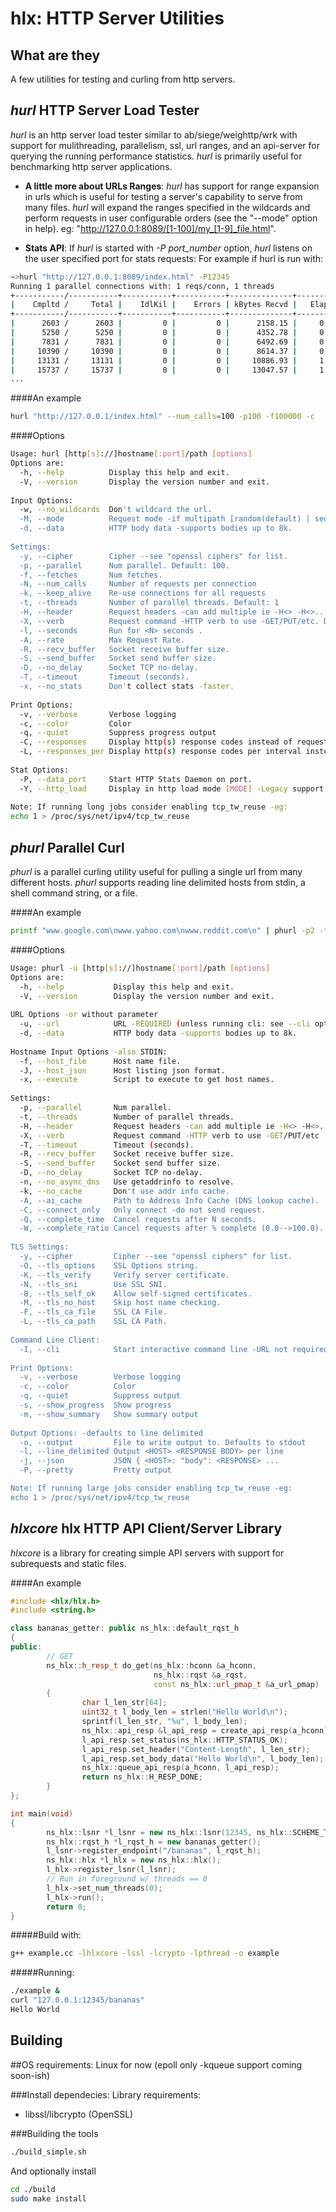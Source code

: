   hlx: HTTP Server Utilities
=========

## What are they
A few utilities for testing and curling from http servers.

## *hurl* HTTP Server Load Tester
*hurl* is an http server load tester similar to ab/siege/weighttp/wrk with support for mulithreading, parallelism, ssl, url ranges, and an api-server for querying the running performance statistics.  *hurl* is primarily useful for benchmarking http server applications.

* **A little more about URLs Ranges**:
*hurl* has support for range expansion in urls which is useful for testing a server's capability to serve from many files. *hurl* will expand the ranges specified in the wildcards and perform requests in user configurable orders (see the "--mode" option in help).
eg: "http://127.0.0.1:8089/[1-100]/my_[1-9]_file.html".

* **Stats API**:
If  *hurl* is started with *-P port_number* option,  *hurl* listens on the user specified port for stats requests:
For example if hurl is run with:
```bash
~>hurl "http://127.0.0.1:8089/index.html" -P12345
Running 1 parallel connections with: 1 reqs/conn, 1 threads
+-----------/-----------+-----------+-----------+--------------+-----------+-------------+-----------+
|    Cmpltd /     Total |    IdlKil |    Errors | kBytes Recvd |   Elapsed |       Req/s |      MB/s |
+-----------/-----------+-----------+-----------+--------------+-----------+-------------+-----------+
|      2603 /      2603 |         0 |         0 |      2158.15 |     0.20s |       0.00s |     0.00s |
|      5250 /      5250 |         0 |         0 |      4352.78 |     0.40s |   13235.00s |    10.72s |
|      7831 /      7831 |         0 |         0 |      6492.69 |     0.60s |   12905.00s |    10.45s |
|     10390 /     10390 |         0 |         0 |      8614.37 |     0.80s |   12795.00s |    10.36s |
|     13131 /     13131 |         0 |         0 |     10886.93 |     1.00s |   13705.00s |    11.10s |
|     15737 /     15737 |         0 |         0 |     13047.57 |     1.20s |   13030.00s |    10.55s |
...
```

####An example
```bash
hurl "http://127.0.0.1/index.html" --num_calls=100 -p100 -f100000 -c
```

####Options
```bash
Usage: hurl [http[s]://]hostname[:port]/path [options]
Options are:
  -h, --help          Display this help and exit.
  -V, --version       Display the version number and exit.
  
Input Options:
  -w, --no_wildcards  Don't wildcard the url.
  -M, --mode          Request mode -if multipath [random(default) | sequential].
  -d, --data          HTTP body data -supports bodies up to 8k.
  
Settings:
  -y, --cipher        Cipher --see "openssl ciphers" for list.
  -p, --parallel      Num parallel. Default: 100.
  -f, --fetches       Num fetches.
  -N, --num_calls     Number of requests per connection
  -k, --keep_alive    Re-use connections for all requests
  -t, --threads       Number of parallel threads. Default: 1
  -H, --header        Request headers -can add multiple ie -H<> -H<>...
  -X, --verb          Request command -HTTP verb to use -GET/PUT/etc. Default GET
  -l, --seconds       Run for <N> seconds .
  -A, --rate          Max Request Rate.
  -R, --recv_buffer   Socket receive buffer size.
  -S, --send_buffer   Socket send buffer size.
  -D, --no_delay      Socket TCP no-delay.
  -T, --timeout       Timeout (seconds).
  -x, --no_stats      Don't collect stats -faster.
  
Print Options:
  -v, --verbose       Verbose logging
  -c, --color         Color
  -q, --quiet         Suppress progress output
  -C, --responses     Display http(s) response codes instead of request statistics
  -L, --responses_per Display http(s) response codes per interval instead of request statistics
  
Stat Options:
  -P, --data_port     Start HTTP Stats Daemon on port.
  -Y, --http_load     Display in http load mode [MODE] -Legacy support
  
Note: If running long jobs consider enabling tcp_tw_reuse -eg:
echo 1 > /proc/sys/net/ipv4/tcp_tw_reuse
```

## *phurl* Parallel Curl
*phurl* is a parallel curling utility useful for pulling a single url from many different hosts. *phurl* supports reading line delimited hosts from stdin, a shell command string, or a file.

####An example
```bash
printf "www.google.com\nwww.yahoo.com\nwww.reddit.com\n" | phurl -p2 -t3 -u"https://bloop.com/" -s -c -T5
```

####Options
```bash
Usage: phurl -u [http[s]://]hostname[:port]/path [options]
Options are:
  -h, --help           Display this help and exit.
  -V, --version        Display the version number and exit.
  
URL Options -or without parameter
  -u, --url            URL -REQUIRED (unless running cli: see --cli option).
  -d, --data           HTTP body data -supports bodies up to 8k.
  
Hostname Input Options -also STDIN:
  -f, --host_file      Host name file.
  -J, --host_json      Host listing json format.
  -x, --execute        Script to execute to get host names.
  
Settings:
  -p, --parallel       Num parallel.
  -t, --threads        Number of parallel threads.
  -H, --header         Request headers -can add multiple ie -H<> -H<>...
  -X, --verb           Request command -HTTP verb to use -GET/PUT/etc
  -T, --timeout        Timeout (seconds).
  -R, --recv_buffer    Socket receive buffer size.
  -S, --send_buffer    Socket send buffer size.
  -D, --no_delay       Socket TCP no-delay.
  -n, --no_async_dns   Use getaddrinfo to resolve.
  -k, --no_cache       Don't use addr info cache.
  -A, --ai_cache       Path to Address Info Cache (DNS lookup cache).
  -C, --connect_only   Only connect -do not send request.
  -Q, --complete_time  Cancel requests after N seconds.
  -W, --complete_ratio Cancel requests after % complete (0.0-->100.0).
  
TLS Settings:
  -y, --cipher         Cipher --see "openssl ciphers" for list.
  -O, --tls_options    SSL Options string.
  -K, --tls_verify     Verify server certificate.
  -N, --tls_sni        Use SSL SNI.
  -B, --tls_self_ok    Allow self-signed certificates.
  -M, --tls_no_host    Skip host name checking.
  -F, --tls_ca_file    SSL CA File.
  -L, --tls_ca_path    SSL CA Path.
  
Command Line Client:
  -I, --cli            Start interactive command line -URL not required.
  
Print Options:
  -v, --verbose        Verbose logging
  -c, --color          Color
  -q, --quiet          Suppress output
  -s, --show_progress  Show progress
  -m, --show_summary   Show summary output
  
Output Options: -defaults to line delimited
  -o, --output         File to write output to. Defaults to stdout
  -l, --line_delimited Output <HOST> <RESPONSE BODY> per line
  -j, --json           JSON { <HOST>: "body": <RESPONSE> ...
  -P, --pretty         Pretty output

Note: If running large jobs consider enabling tcp_tw_reuse -eg:
echo 1 > /proc/sys/net/ipv4/tcp_tw_reuse
```

## *hlxcore* hlx HTTP API Client/Server Library
*hlxcore* is a library for creating simple API servers with support for subrequests and static files.

####An example
```cpp
#include <hlx/hlx.h>
#include <string.h>

class bananas_getter: public ns_hlx::default_rqst_h
{
public:
        // GET
        ns_hlx::h_resp_t do_get(ns_hlx::hconn &a_hconn,
                                ns_hlx::rqst &a_rqst,
                                const ns_hlx::url_pmap_t &a_url_pmap)
        {
                char l_len_str[64];
                uint32_t l_body_len = strlen("Hello World\n");
                sprintf(l_len_str, "%u", l_body_len);
                ns_hlx::api_resp &l_api_resp = create_api_resp(a_hconn);
                l_api_resp.set_status(ns_hlx::HTTP_STATUS_OK);
                l_api_resp.set_header("Content-Length", l_len_str);
                l_api_resp.set_body_data("Hello World\n", l_body_len);
                ns_hlx::queue_api_resp(a_hconn, l_api_resp);
                return ns_hlx::H_RESP_DONE;
        }
};

int main(void)
{
        ns_hlx::lsnr *l_lsnr = new ns_hlx::lsnr(12345, ns_hlx::SCHEME_TCP);
        ns_hlx::rqst_h *l_rqst_h = new bananas_getter();
        l_lsnr->register_endpoint("/bananas", l_rqst_h);
        ns_hlx::hlx *l_hlx = new ns_hlx::hlx();
        l_hlx->register_lsnr(l_lsnr);
        // Run in foreground w/ threads == 0
        l_hlx->set_num_threads(0);
        l_hlx->run();
        return 0;
}
```
#####Build with:
```bash
g++ example.cc -lhlxcore -lssl -lcrypto -lpthread -o example
```
#####Running:
```bash
./example &
curl "127.0.0.1:12345/bananas"
Hello World
```

## Building

##OS requirements:
Linux for now (epoll only -kqueue support coming soon-ish)

###Install dependecies:
Library requirements:
* libssl/libcrypto (OpenSSL)

###Building the tools
```bash
./build_simple.sh
```

And optionally install
```bash
cd ./build
sudo make install
```

